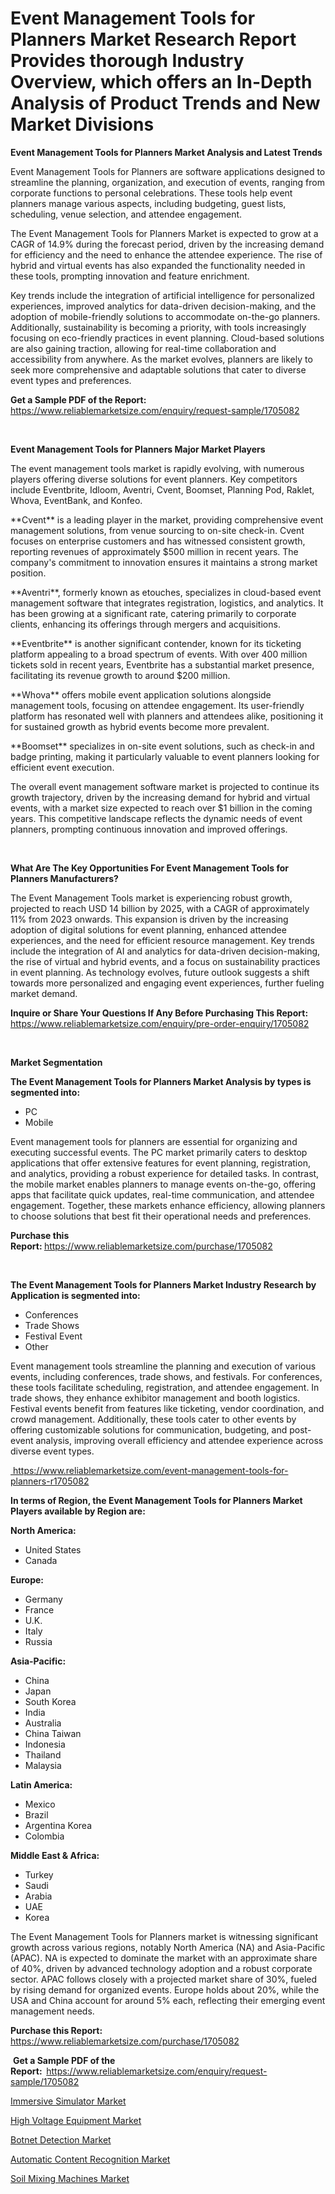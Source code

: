 <p><h1>Event Management Tools for Planners Market Research Report Provides thorough Industry Overview, which offers an In-Depth Analysis of Product Trends and New Market Divisions</h1></p><p><strong>Event Management Tools for Planners Market Analysis and Latest Trends</strong></p>
<p><p>Event Management Tools for Planners are software applications designed to streamline the planning, organization, and execution of events, ranging from corporate functions to personal celebrations. These tools help event planners manage various aspects, including budgeting, guest lists, scheduling, venue selection, and attendee engagement. </p><p>The Event Management Tools for Planners Market is expected to grow at a CAGR of 14.9% during the forecast period, driven by the increasing demand for efficiency and the need to enhance the attendee experience. The rise of hybrid and virtual events has also expanded the functionality needed in these tools, prompting innovation and feature enrichment. </p><p>Key trends include the integration of artificial intelligence for personalized experiences, improved analytics for data-driven decision-making, and the adoption of mobile-friendly solutions to accommodate on-the-go planners. Additionally, sustainability is becoming a priority, with tools increasingly focusing on eco-friendly practices in event planning. Cloud-based solutions are also gaining traction, allowing for real-time collaboration and accessibility from anywhere. As the market evolves, planners are likely to seek more comprehensive and adaptable solutions that cater to diverse event types and preferences.</p></p>
<p><strong>Get a Sample PDF of the Report:&nbsp;</strong> <a href="https://www.reliablemarketsize.com/enquiry/request-sample/1705082?utm_campaign=1778&utm_medium=2&utm_source=Github&utm_content=ia&utm_term=21102024&utm_id=event-management-tools-for-planners">https://www.reliablemarketsize.com/enquiry/request-sample/1705082</a></p>
<p>&nbsp;</p>
<p><strong>Event Management Tools for Planners Major Market Players</strong></p>
<p><p>The event management tools market is rapidly evolving, with numerous players offering diverse solutions for event planners. Key competitors include Eventbrite, Idloom, Aventri, Cvent, Boomset, Planning Pod, Raklet, Whova, EventBank, and Konfeo.</p><p>**Cvent** is a leading player in the market, providing comprehensive event management solutions, from venue sourcing to on-site check-in. Cvent focuses on enterprise customers and has witnessed consistent growth, reporting revenues of approximately $500 million in recent years. The company's commitment to innovation ensures it maintains a strong market position.</p><p>**Aventri**, formerly known as etouches, specializes in cloud-based event management software that integrates registration, logistics, and analytics. It has been growing at a significant rate, catering primarily to corporate clients, enhancing its offerings through mergers and acquisitions. </p><p>**Eventbrite** is another significant contender, known for its ticketing platform appealing to a broad spectrum of events. With over 400 million tickets sold in recent years, Eventbrite has a substantial market presence, facilitating its revenue growth to around $200 million.</p><p>**Whova** offers mobile event application solutions alongside management tools, focusing on attendee engagement. Its user-friendly platform has resonated well with planners and attendees alike, positioning it for sustained growth as hybrid events become more prevalent.</p><p>**Boomset** specializes in on-site event solutions, such as check-in and badge printing, making it particularly valuable to event planners looking for efficient event execution. </p><p>The overall event management software market is projected to continue its growth trajectory, driven by the increasing demand for hybrid and virtual events, with a market size expected to reach over $1 billion in the coming years. This competitive landscape reflects the dynamic needs of event planners, prompting continuous innovation and improved offerings.</p></p>
<p>&nbsp;</p>
<p><strong>What Are The Key Opportunities For Event Management Tools for Planners Manufacturers?</strong></p>
<p><p>The Event Management Tools market is experiencing robust growth, projected to reach USD 14 billion by 2025, with a CAGR of approximately 11% from 2023 onwards. This expansion is driven by the increasing adoption of digital solutions for event planning, enhanced attendee experiences, and the need for efficient resource management. Key trends include the integration of AI and analytics for data-driven decision-making, the rise of virtual and hybrid events, and a focus on sustainability practices in event planning. As technology evolves, future outlook suggests a shift towards more personalized and engaging event experiences, further fueling market demand.</p></p>
<p><strong>Inquire or Share Your Questions If Any Before Purchasing This Report:</strong> <a href="https://www.reliablemarketsize.com/enquiry/pre-order-enquiry/1705082?utm_campaign=1778&utm_medium=2&utm_source=Github&utm_content=ia&utm_term=21102024&utm_id=event-management-tools-for-planners">https://www.reliablemarketsize.com/enquiry/pre-order-enquiry/1705082</a></p>
<p>&nbsp;</p>
<p><strong>Market Segmentation</strong></p>
<p><strong>The Event Management Tools for Planners Market Analysis by types is segmented into:</strong></p>
<p><ul><li>PC</li><li>Mobile</li></ul></p>
<p><p>Event management tools for planners are essential for organizing and executing successful events. The PC market primarily caters to desktop applications that offer extensive features for event planning, registration, and analytics, providing a robust experience for detailed tasks. In contrast, the mobile market enables planners to manage events on-the-go, offering apps that facilitate quick updates, real-time communication, and attendee engagement. Together, these markets enhance efficiency, allowing planners to choose solutions that best fit their operational needs and preferences.</p></p>
<p><strong>Purchase this Report:&nbsp;</strong><a href="https://www.reliablemarketsize.com/purchase/1705082?utm_campaign=1778&utm_medium=2&utm_source=Github&utm_content=ia&utm_term=21102024&utm_id=event-management-tools-for-planners">https://www.reliablemarketsize.com/purchase/1705082</a></p>
<p>&nbsp;</p>
<p><strong>The Event Management Tools for Planners Market Industry Research by Application is segmented into:</strong></p>
<p><ul><li>Conferences</li><li>Trade Shows</li><li>Festival Event</li><li>Other</li></ul></p>
<p><p>Event management tools streamline the planning and execution of various events, including conferences, trade shows, and festivals. For conferences, these tools facilitate scheduling, registration, and attendee engagement. In trade shows, they enhance exhibitor management and booth logistics. Festival events benefit from features like ticketing, vendor coordination, and crowd management. Additionally, these tools cater to other events by offering customizable solutions for communication, budgeting, and post-event analysis, improving overall efficiency and attendee experience across diverse event types.</p></p>
<p><a href="https://www.reliablemarketsize.com/event-management-tools-for-planners-r1705082?utm_campaign=1778&utm_medium=2&utm_source=Github&utm_content=ia&utm_term=21102024&utm_id=event-management-tools-for-planners">&nbsp;https://www.reliablemarketsize.com/event-management-tools-for-planners-r1705082</a></p>
<p><strong>In terms of Region, the Event Management Tools for Planners Market Players available by Region are:</strong></p>
<p>
    <p> <strong> North America: </strong>
        <ul>
            <li>United States</li>
            <li>Canada</li>
        </ul>
        </p> 
    <p> <strong> Europe: </strong>
        <ul>
            <li>Germany</li>
            <li>France</li>
            <li>U.K.</li>
            <li>Italy</li>
            <li>Russia</li>
        </ul>
        </p> 
    <p> <strong> Asia-Pacific: </strong>
        <ul>
            <li>China</li>
            <li>Japan</li>
            <li>South Korea</li>
            <li>India</li>
            <li>Australia</li>
            <li>China Taiwan</li>
            <li>Indonesia</li>
            <li>Thailand</li>
            <li>Malaysia</li>
        </ul>
        </p> 
    <p> <strong> Latin America: </strong>
        <ul>
            <li>Mexico</li>
            <li>Brazil</li>
            <li>Argentina Korea</li>
            <li>Colombia</li>
        </ul>
        </p> 
    <p> <strong> Middle East & Africa: </strong>
        <ul>
            <li>Turkey</li>
            <li>Saudi</li>
            <li>Arabia</li>
            <li>UAE</li>
            <li>Korea</li>
        </ul>
    </p>
    </p>
<p><p>The Event Management Tools for Planners market is witnessing significant growth across various regions, notably North America (NA) and Asia-Pacific (APAC). NA is expected to dominate the market with an approximate share of 40%, driven by advanced technology adoption and a robust corporate sector. APAC follows closely with a projected market share of 30%, fueled by rising demand for organized events. Europe holds about 20%, while the USA and China account for around 5% each, reflecting their emerging event management needs.</p></p>
<p><strong>Purchase this Report: </strong><a href="https://www.reliablemarketsize.com/purchase/1705082?utm_campaign=1778&utm_medium=2&utm_source=Github&utm_content=ia&utm_term=21102024&utm_id=event-management-tools-for-planners">https://www.reliablemarketsize.com/purchase/1705082</a></p>
<p>&nbsp;<strong>Get a Sample PDF of the Report:&nbsp;&nbsp;</strong><a href="https://www.reliablemarketsize.com/enquiry/request-sample/1705082?utm_campaign=1778&utm_medium=2&utm_source=Github&utm_content=ia&utm_term=21102024&utm_id=event-management-tools-for-planners">https://www.reliablemarketsize.com/enquiry/request-sample/1705082</a></p>
<p><strong></strong></p>
<p><p><a href="https://www.linkedin.com/pulse/immersive-simulator-market-size-type-product-global-market-fore-gaekf?utm_campaign=1778&utm_medium=2&utm_source=Github&utm_content=ia&utm_term=21102024&utm_id=event-management-tools-for-planners">Immersive Simulator Market</a></p><p><a href="https://www.linkedin.com/pulse/high-voltage-equipment-market-size-share-trends-analysis-h1htf?utm_campaign=1778&utm_medium=2&utm_source=Github&utm_content=ia&utm_term=21102024&utm_id=event-management-tools-for-planners">High Voltage Equipment Market</a></p><p><a href="https://www.linkedin.com/pulse/emerging-opportunities-challenges-global-botnet-detection-sfztf?utm_campaign=1778&utm_medium=2&utm_source=Github&utm_content=ia&utm_term=21102024&utm_id=event-management-tools-for-planners">Botnet Detection Market</a></p><p><a href="https://www.linkedin.com/pulse/market-forecasting-change-global-automatic-content-recognition-xuh8f?utm_campaign=1778&utm_medium=2&utm_source=Github&utm_content=ia&utm_term=21102024&utm_id=event-management-tools-for-planners">Automatic Content Recognition Market</a></p><p><a href="https://www.linkedin.com/pulse/soil-mixing-machines-landscape-product-spectrum-market-trajectories-hcjmf?utm_campaign=1778&utm_medium=2&utm_source=Github&utm_content=ia&utm_term=21102024&utm_id=event-management-tools-for-planners">Soil Mixing Machines Market</a></p></p>